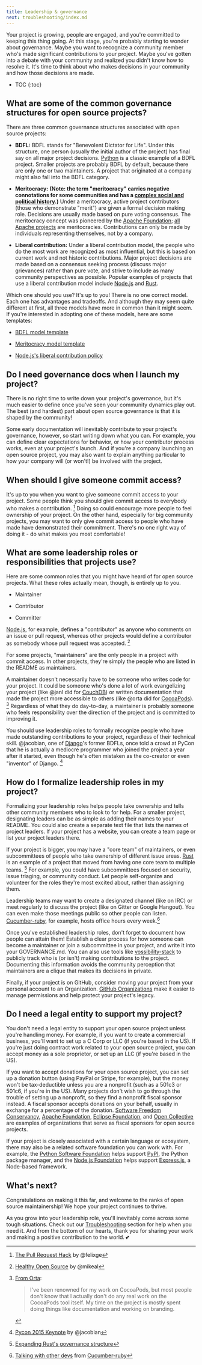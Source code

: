 ```yaml
---
title: Leadership & governance
next: troubleshooting/index.md
---
```


Your project is growing, people are engaged, and you're committed to keeping this thing going. At this stage, you're probably starting to wonder about governance. Maybe you want to recognize a community member who's made significant contributions to your project. Maybe you've gotten into a debate with your community and realized you didn't know how to resolve it. It's time to think about who makes decisions in your community and how those decisions are made.

* TOC
{:toc}

## What are some of the common governance structures for open source projects?

There are three common governance structures associated with open source projects:

* **BDFL:** BDFL stands for "Benevolent Dictator for Life". Under this structure, one person (usually the initial author of the project) has final say on all major project decisions. [Python](https://github.com/python) is a classic example of a BDFL project. Smaller projects are probably BDFL by default, because there are only one or two maintainers. A project that originated at a company might also fall into the BDFL category.

* **Meritocracy:** **(Note: the term "meritocracy" carries negative connotations for some communities and has a [complex social and political history](http://geekfeminism.wikia.com/wiki/Meritocracy).)** Under a meritocracy, active project contributors (those who demonstrate "merit") are given a formal decision making role. Decisions are usually made based on pure voting consensus. The meritocracy concept was pioneered by the [Apache Foundation](http://www.apache.org/); [all Apache projects](http://www.apache.org/index.html#projects-list) are meritocracies. Contributions can only be made by individuals representing themselves, not by a company.

* **Liberal contribution:** Under a liberal contribution model, the people who do the most work are recognized as most influential, but this is based on current work and not historic contributions. Major project decisions are made based on a consensus seeking process (discuss major grievances) rather than pure vote, and strive to include as many community perspectives as possible. Popular examples of projects that use a liberal contribution model include [Node.js](https://nodejs.org/en/foundation/) and [Rust](https://www.rust-lang.org/en-US/).

Which one should you use? It's up to you! There is no one correct model. Each one has advantages and tradeoffs. And although they may seem quite different at first, all three models have more in common than it might seem. If you're interested in adopting one of these models, here are some templates:

* [BDFL model template](http://oss-watch.ac.uk/resources/benevolentdictatorgovernancemodel)

* [Meritocracy model template](http://oss-watch.ac.uk/resources/meritocraticgovernancemodel)

* [Node.js's liberal contribution policy](https://medium.com/the-javascript-collection/healthy-open-source-967fa8be7951#.m9ht26e79)

## Do I need governance docs when I launch my project?

There is no right time to write down your project's governance, but it's much easier to define once you've seen your community dynamics play out. The best (and hardest) part about open source governance is that it is shaped by the community!

Some early documentation will inevitably contribute to your project's governance, however, so start writing down what you can. For example, you can define clear expectations for behavior, or how your contributor process works, even at your project's launch. And if you're a company launching an open source project, you may also want to explain anything particular to how your company will (or won't!) be involved with the project.

## When should I give someone commit access?

It's up to you when you want to give someone commit access to your project. Some people think you should give commit access to everybody who makes a contribution. [^1] Doing so could encourage more people to feel ownership of your project. On the other hand, especially for big community projects, you may want to only give commit access to people who have made have demonstrated their commitment. There's no one right way of doing it - do what makes you most comfortable!

[^1]: [The Pull Request Hack](http://felixge.de/2013/03/11/the-pull-request-hack.html) by @felixge

## What are some leadership roles or responsibilities that projects use?

Here are some common roles that you might have heard of for open source projects. What these roles actually mean, though, is entirely up to you.

* Maintainer

* Contributor

* Committer

[Node.js](https://github.com/nodejs), for example, defines a "contributor" as anyone who comments on an issue or pull request, whereas other projects would define a contributor as somebody whose pull request was accepted. [^2]

[^2]: [Healthy Open Source](https://medium.com/the-javascript-collection/healthy-open-source-967fa8be7951) by @mikeal

For some projects, "maintainers" are the only people in a project with commit access. In other projects, they're simply the people who are listed in the README as maintainers.

A maintainer doesn't necessarily have to be someone who writes code for your project. It could be someone who's done a lot of work evangelizing your project (like @janl did for [CouchDB](https://github.com/apache/couchdb)) or written documentation that made the project more accessible to others (like @orta did for [CocoaPods](https://github.com/CocoaPods/CocoaPods)). [^3] Regardless of what they do day-to-day, a maintainer is probably someone who feels responsibility over the direction of the project and is committed to improving it.

[^3]: [From Orta](https://realm.io/news/orta-therox-moving-to-oss-by-default/):

    > I've been renowned for my work on CocoaPods, but most people don't know that I actually don't do any real work on the CocoaPods tool itself. My time on the project is mostly spent doing things like documentation and working on branding.

You should use leadership roles to formally recognize people who have made outstanding contributions to your project, regardless of their technical skill. @jacobian, one of [Django](https://github.com/django/django)'s former BDFLs, once told a crowd at PyCon that he is actually a mediocre programmer who joined the project a year after it started, even though he's often mistaken as the co-creator or even "inventor" of Django. [^4]

[^4]: [Pycon 2015 Keynote](https://www.youtube.com/watch?v=hIJdFxYlEKE#t=5m0s) by @jacobian

## How do I formalize leadership roles in my project?

Formalizing your leadership roles helps people take ownership and tells other community members who to look to for help. For a smaller project, designating leaders can be as simple as adding their names to your README. You could also create a separate text file that lists the names of project leaders. If your project has a website, you can create a team page or list your project leaders there.

If your project is bigger, you may have a "core team" of maintainers, or even subcommittees of people who take ownership of different issue areas. [Rust](https://github.com/rust-lang/rust) is an example of a project that moved from having one core team to multiple teams. [^5] For example, you could have subcommittees focused on security, issue triaging, or community conduct. Let people self-organize and volunteer for the roles they're most excited about, rather than assigning them.

[^5]: [Expanding Rust's governance structure](https://github.com/rust-lang/rfcs/blob/master/text/1068-rust-governance.md)

Leadership teams may want to create a designated channel (like on IRC) or meet regularly to discuss the project (like on Gitter or Google Hangout). You can even make those meetings public so other people can listen. [Cucumber-ruby](https://github.com/cucumber/cucumber-ruby), for example, hosts office hours every week.[^6]

[^6]: [Talking with other devs](https://github.com/cucumber/cucumber-ruby/blob/master/CONTRIBUTING.md#talking-with-other-devs) from [Cucumber-ruby](https://github.com/cucumber/cucumber-ruby)

Once you've established leadership roles, don't forget to document how people can attain them! Establish a clear process for how someone can become a maintainer or join a subcommittee in your project, and write it into your GOVERNANCE.md. You can also use tools like [vossibility-stack](https://github.com/icecrime/vossibility-stack) to publicly track who is (or isn't) making contributions to the project. Documenting this information avoids the community perception that maintainers are a clique that makes its decisions in private.

Finally, if your project is on GitHub, consider moving your project from your personal account to an Organization. [GitHub Organizations](https://github.com/blog/674-introducing-organizations) make it easier to manage permissions and help protect your project's legacy.

## Do I need a legal entity to support my project?

You don't need a legal entity to support your open source project unless you're handling money. For example, if you want to create a commercial business, you'll want to set up a C Corp or LLC (if you're based in the US). If you're just doing contract work related to your open source project, you can accept money as a sole proprietor, or set up an LLC (if you're based in the US).

If you want to accept donations for your open source project, you can set up a donation button (using PayPal or Stripe, for example), but the money won't be tax-deductible unless you are a nonprofit (such as a 501c3 or 501c6, if you're in the US). Many projects don't wish to go through the trouble of setting up a nonprofit, so they find a nonprofit fiscal sponsor instead. A fiscal sponsor accepts donations on your behalf, usually in exchange for a percentage of the donation. [Software Freedom Conservancy](https://sfconservancy.org/), [Apache Foundation](http://www.apache.org/), [Eclipse Foundation](https://eclipse.org/org/foundation/), and [Open Collective](https://opencollective.com/opensource) are examples of organizations that serve as fiscal sponsors for open source projects.

If your project is closely associated with a certain language or ecosystem, there may also be a related software foundation you can work with. For example, the [Python Software Foundation](https://www.python.org/psf/) helps support [PyPI](https://pypi.python.org/pypi), the Python package manager, and the [Node.js Foundation](https://nodejs.org/en/foundation/) helps support [Express.js](http://expressjs.com/), a Node-based framework.

## What's next?

Congratulations on making it this far, and welcome to the ranks of open source maintainership! We hope your project continues to thrive.

As you grow into your leadership role, you'll inevitably come across some tough situations. Check out our [Troubleshooting](../../troubleshooting/) section for help when you need it. And from the bottom of our hearts, thank you for sharing your work and making a positive contribution to the world. 💕
